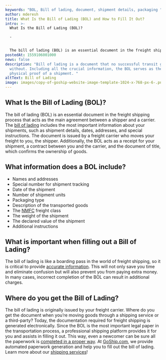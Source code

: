 ```yaml
---
keywords: "BOL, Bill of lading, document, shipment details, packaging "
author: mderesh
title: What Is the Bill of Lading (BOL) and How to Fill It Out?
intro: >-
  What Is the Bill of Lading (BOL)?

  -


  The bill of lading (BOL) is an essential document in the freight shipping process that acts as the main agreement between a shipper and a carrier. The bill of lading includes the most important information about your shipments, such as shipment details, dates, addresses, and special instructions. The document is issued by a freight carrier who moves your freight to you, the shipper. Additionally, the BOL acts as a receipt for your shipment, a contract between you and the
postedAt: 1559106001000
news: false
description: "Bill of lading is a document that no successful transit goes
  without. Including all the crucial information, the BOL serves as the main
  physical proof of a shipment. "
altText: Bill of Lading
image: images/copy-of-goship-website-image-template-1024-x-768-px-6-.png
---
```

## What Is the Bill of Lading (BOL)?

The bill of lading (BOL) is an essential document in the freight shipping process that acts as the main agreement between a shipper and a carrier. The [bill of lading](https://www.goship.com/posts/how-to-complete-a-bol-bill-of-lading-form) includes the most important information about your shipments, such as shipment details, dates, addresses, and special instructions. The document is issued by a freight carrier who moves your freight to you, the shipper. Additionally, the BOL acts as a receipt for your shipment, a contract between you and the carrier, and the document of title, which confirms the ownership of goods.

## **What information does a BOL include?**

* Names and addresses
* Special number for shipment tracking
* Date of the shipment
* Number of shipment units
* Packaging type
* Description of the transported goods
* The [NMFC](http://www.nmfta.org/pages/NMFC) freight class
* The weight of the shipment
* The declared value of the shipment
* Additional instructions

## **What is important when filling out a Bill of Lading?**

The bill of lading is like a boarding pass in the world of freight shipping, so it is critical to provide [accurate information](https://www.plslogistics.com/blog/answering-3-most-common-questions-about-bill-of-lading/). This will not only save you time and eliminate confusion but will also prevent you from paying extra money. In many cases, incorrect completion of the BOL can result in additional charges.

## **Where do you get the Bill of Lading?**

The bill of lading is originally issued by your freight carrier. Where do you get the document when you’re moving goods through a shipping service or a third-party? Today, the documentation required for freight shipping is generated electronically. Since the BOL is the most important legal paper in the transportation process, a professional shipping platform provides it for you and assists in filling it out. This way, even a newcomer can be sure all the paperwork is [completed in a proper way](https://www.plslogistics.com/blog/a-comprehensive-guide-to-completing-a-bill-of-lading/). At [GoShip.com](https://www.goship.com/), we provide automated paperwork generation and help you to fill out the bill of lading. Learn more about our [shipping services](https://www.goship.com/shipping-services/)!